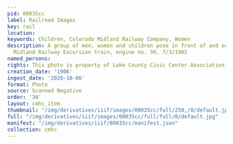 ```yaml
---
pid: 00035cc
label: Railroad Images
key: rail
location: 
keywords: Children, Colorado Midland Railway Company, Women
description: A group of men, women and children pose in front of and on the Colorado
  Midland Railway Excursion train, engine no. 30, 7/3/1902
named_persons: 
rights: This photo is property of Lake County Civic Center Association.
creation_date: '1906'
ingest_date: '2020-10-06'
format: Photo
source: Scanned Negative
order: '34'
layout: cmhc_item
thumbnail: "/img/derivatives/iiif/images/00035cc/full/250,/0/default.jpg"
full: "/img/derivatives/iiif/images/00035cc/full/full/0/default.jpg"
manifest: "/img/derivatives/iiif/00035cc/manifest.json"
collection: cmhc
---
```

